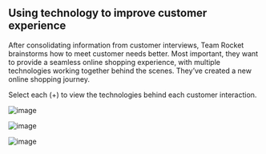 ## Using technology to improve customer experience

After consolidating information from customer interviews, Team Rocket brainstorms how to meet customer needs better. Most important, they want to provide a seamless online shopping experience, with multiple technologies working together behind the scenes. They’ve created a new online shopping journey.

Select each (+) to view the technologies behind each customer interaction.

![image](https://github.com/adeleke123/Mckinsey-Forward-Program/assets/51156057/fb31f942-5d02-4596-a7b2-3f909a24392a)

![image](https://github.com/adeleke123/Mckinsey-Forward-Program/assets/51156057/aadb341b-2698-4ad1-bfe4-1a2a78ace577)

![image](https://github.com/adeleke123/Mckinsey-Forward-Program/assets/51156057/70512822-80cf-4565-b622-eb6293bbc512)




